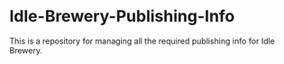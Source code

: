 # Idle-Brewery-Publishing-Info

This is a repository for managing all the required publishing info for Idle Brewery.
